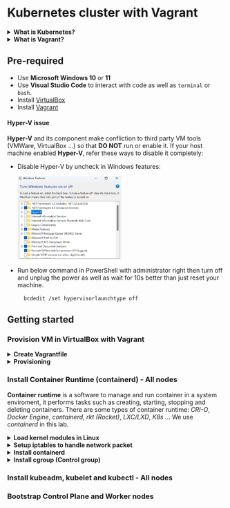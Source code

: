 # Kubernetes cluster with Vagrant

<details><summary><b>What is Kubernetes?</b></summary>


**Kubernetes (K8s)** is an open-source platform that is used to deploy and manage container (Container runtime). Below are some basic concepts in Kubernetes:

- **Node** is a server such as cloud instance, VM of premise or computer where container can be deployed and run. There are 2 types:

    **Worker Node:**

    **Control Plan (Master) Node:**

- **Pod:** A group of containers deployed in the same **Node**. Each pod has a unique IP and shares network as well as storage resources to each other.

- **ReplicaSet:** This resource is used to manage a specify number of **Pods** are running for some purpose.
    
    *Example: If you want to have and persist 3 pods for your web app you have to define them in yaml/yml file.*

    <img src="/images/ReplicaSet.png" width=25% height=25%>

    *This yaml/yml file ensures your nginx app will always has 3 pods running **"replicas: 3"** in the same time with ReplicaSet resource.*        

- **Deployment:** This resource is used to deploy and manage **Pods** and **ReplicaSets**. It can update and rollback **Pods** via **ReplicaSet**.
    
    *Example: Your web app needs to have 2 versions. 1 is for lastest update and 1 is for backup version to rollback once it has accident. Therefore, you have to define 2 ReplicaSets in a Deployment yaml/yml file.*

    <img src="/images/Deployment.png" width=25% height=25%>

    *In this file, if you want to update app version, you just need to change the image then Kubenetes will create a new ReplicaSet with lastest image version for Pods.*

![](/images/Deployment_ReplicaSet_Pod.png)

- **StatefulSets** is a controller that is used to manage stability and consistency application. The best pactice is Database.

- **DaemonSets** is used to deploy an application pod to all node in cluster.

    *Example: You want to setup an Prometheus for all node to monitor. DaemonSets will help easily* 

</details>

<details><summary><b>What is Vagrant?</b></summary>

**Vagrant** is a tool to create infrastructure in virtual machine enviroment. It is **IaC** (Infrastructure as Code) on premise system that may help to define and manage virtual machines using code. Refer [Introduction to Vagrant](https://developer.hashicorp.com/vagrant/intro) to get more information.

</details>

## Pre-required
- Use **Microsoft Windows 10** or **11**
- Use **Visual Studio Code** to interact with code as well as ``terminal`` or ``bash``.
- Install [VirtualBox](https://www.virtualbox.org/wiki/Downloads)
- Install [Vagrant](https://developer.hashicorp.com/vagrant/downloads)


#### Hyper-V issue

**Hyper-V** and its component make confliction to third party VM tools (VMWare, VirtualBox ...) so that **DO NOT** run or enable it. If your host machine enabled **Hyper-V**, refer these ways to disable it completely:
 
- Disable Hyper-V by uncheck in Windows features:

    <img src="/images/disable%20hyper%20v%20in%20windows%20features.png" width=50% height=50%>

- Run below command in PowerShell with administrator right then turn off and unplug the power as well as wait for 10s better than just reset your machine.

        bcdedit /set hypervisorlaunchtype off


## Getting started

### Provision VM in VirtualBox with Vagrant

<details><summary><b>Create Vagrantfile</b></summary>

Run `vagrant init` or create a file with *Vagrantfile* name.

Use as below code or [Vagrantfile](./Vagrantfile):

```
# -*- mode: ruby -*-
# vi:set ft=ruby sw=2 ts=2 sts=2:

# Define the number of control plane (MASTER_NODE) and node (WORKER_NODE)
NUM_MASTER_NODE = 1
NUM_WORKER_NODE = 2

IP_NW = "192.168.56."
MASTER_IP_START = 1
NODE_IP_START = 2

# All Vagrant configuration is done below. The "2" in Vagrant.configure
# configures the configuration version (we support older styles for
# backwards compatibility). Please don't change it unless you know what
# you're doing.
Vagrant.configure("2") do |config|
  # The most common configuration options are documented and commented below.
  # For a complete reference, please see the online documentation at
  # https://docs.vagrantup.com.

  # Every Vagrant development environment requires a box. You can search for
  # boxes at https://vagrantcloud.com/search.
  # Here are some key details about the "ubuntu/bionic64" Vagrant box:
    # Operating System: Ubuntu 18.04 LTS (Bionic Beaver)
        # Ubuntu 18.04 LTS will receive security updates and bug fixes 
        # from Canonical, the company behind Ubuntu, until April 2023 
        # for desktop and server versions, and until April 2028 for 
        # server versions with Extended Security Maintenance (ESM) enabled.
    # Architecture: x86_64 (64-bit)
    # Disk Size: 10 GB
    # RAM: 2 GB
    # CPUs: 2
    # Desktop Environment: None (headless)
    # Provider: VirtualBox
  config.vm.box = "ubuntu/bionic64"

  # Disable automatic box update checking. If you disable this, then
  # boxes will only be checked for updates when the user runs
  # `vagrant box outdated`. This is not recommended.
  config.vm.box_check_update = false

  # View the documentation for the VirtualBox for more
  # information on available options.
  # https://developer.hashicorp.com/vagrant/docs/providers/virtualbox/configuration

  # Provision Control Plane
  (1..NUM_MASTER_NODE).each do |i|
      config.vm.define "kubemaster" do |node|
        node.vm.provider "virtualbox" do |vb|
            vb.name = "kubemaster"
            vb.memory = 2048
            vb.cpus = 2
        end
        node.vm.hostname = "kubemaster"
        node.vm.network :private_network, ip: IP_NW + "#{MASTER_IP_START + i}"
      end
  end


  # Provision Nodes
  (1..NUM_WORKER_NODE).each do |i|
    config.vm.define "kubenode0#{i}" do |node|
        node.vm.provider "virtualbox" do |vb|
            vb.name = "kubenode0#{i}"
            vb.memory = 2048
            vb.cpus = 2
        end
        node.vm.hostname = "kubenode0#{i}"
        node.vm.network :private_network, ip: IP_NW + "#{NODE_IP_START + i}"
    end
  end
end
```

In this **Vagrantfile**, we simply specify:
- Number of virtual machines: ``NUM_MASTER_NODE``, ``NUM_WORKER_NODE``
- IP address: ``IP_NW``, ``MASTER_IP_START``, ``NODE_IP_START``
- Private networking connectivity: ``node.vm.network``
- Unique hostname: ``node.vm.hostname``
- Operating system: ``config.vm.box``
- System resources: ``vb.memory``, ``vb.cpus``
- GUI of VM Machine: `vb.gui`

**Vagrantfile** uses **Ruby** syntax. Refer [here](https://developer.hashicorp.com/vagrant/docs/vagrantfile) to get more information when modifying **Vagrantfile**.

</details>

<details><summary><b>Provisioning</b></summary>

1. Run this command

        vagrant up

    In this step, we may stuck when each machine is bootstrapped because of **Hyper-V** or hardware compatibility.

    ![](/images/stucking%20error.png)

    <img src="/images/stucking%20error%202.png" width=50% height=50%>

    If you do all ways in [Hyper-V issue](#hyper-v-issue) and still get this stucking:
    - Press "Enter" button to trigger manually from VM GUI. 
    - Increase boot_timeout (default is 300s) as terminal message in `Vagrantfile` (This is not the best practice to solve the issue).

        <img src="/images/increase%20boot_timeout.png" width=50% height=50%>
    
    - Remove the stucked-machine in **VirtualBox** and its resource in directory *"C:\Users\YourUser\VirtualBox VMs/"* then `vagrant up` again.
    - Re-install Windows OS (The last choice).

2. Verify provisioned-VM by command:

        vagrant status

    Result:

    <img src="/images/vagrant%20status.png" width=75% height=75%>

3. Remote to each node via ssh using command:

    Kubemaster

        vagrant ssh kubemaster

    Kubenode01

        vagrant ssh kubenode01

    Kubenode02

        vagrant ssh kubenode02



**Vagrant** fowards port 22 and generates keypair for `ssh` by itself so that we do not need to define them in `Vagrantfile`. Refer [Vagrant: SSH Sharing](https://developer.hashicorp.com/vagrant/docs/share/ssh) and [Vagrantfile: config.ssh](https://developer.hashicorp.com/vagrant/docs/vagrantfile/ssh_settings) for more information.

</details>

### Install Container Runtime (containerd) - All nodes

**Container runtime** is a software to manage and run container in a system enviroment, it performs tasks such as creating, starting, stopping and deleting containers. There are some types of container runtime: *CRI-O*, *Docker Engine*, *containerd*, *rkt (Rocket)*, *LXC/LXD*, *K8s* ... We use *containerd* in this lab.

<details><summary><b>Load kernel modules in Linux</b></summary>

Run

    cat <<EOF | sudo tee /etc/modules-load.d/k8s.conf
    overlay
    br_netfilter
    EOF

    sudo modprobe overlay
    sudo modprobe br_netfilter

- Above commands help to define `overlay` and `br_netfilter` kernel module into `k8s.conf` file. `modules-load.d` is a system directory for configuring the kernel module loading process with `.conf` file that specifies the modules will be loaded when system boots up.

- `overlay` module is required when using Docker and Kubenetes because it can create a writeable layer on top of read-only image, allowing multiple containers to share the same image while still maintaining their own file systems.

- `br_netfilter` module supports to filter network packet during the network connection of the Linux kernel. Linux Bridge is a virtual network device that allows multiple physical or virtual network interfaces to be connected to each other to form a single network segment. The br_netfilter module is required to enable the use of iptables rules to filter network packets passing through the bridge. This is very important for containerization technologies like Docker and Kubernetes, as they use network bridges to connect containers to each other and to the outside world.

Verify command:

    lsmod | grep overlay
    lsmod | grep br_netfilter

</details>

<details><summary><b>Setup iptables to handle network packet</b></summary>

Run

    cat <<EOF | sudo tee /etc/sysctl.d/k8s.conf
    net.bridge.bridge-nf-call-iptables  = 1
    net.bridge.bridge-nf-call-ip6tables = 1
    net.ipv4.ip_forward                 = 1
    EOF

    sudo sysctl --system

- `net.bridge.bridge-nf-call-iptables  = 1` command enables to allow packets pass through network bridges by iptables. These packets will be sent to the FORWARD chain of iptables for further control.

- `net.ipv4.ip_forward = 1` command enables to foward the packets between different network interfaces and their intended destination address on the system. This is an important feature for implementing complex network solutions such as virtualization or distributed computer networks.

- `sudo sysctl --system` apply above setting without reboot.

Verify command

    sysctl net.bridge.bridge-nf-call-iptables net.bridge.bridge-nf-call-ip6tables net.ipv4.ip_forward

</details>

<details><summary><b>Install containerd</b></summary>

In this lab, we use `containerd.io` that does not contain **CNI** plugins (install later when bootstrapping control plane and worker nodes).

>CNI (Container Network Interface) has some plugins to support brigde network - iptables such as Flannel, Calico, Weave net (These plugins need to use iptables to config firewall and routing). CNI is compatible with many different network technologies, allowing integration and expansion of network technologies as needed for each application.

Run

    sudo apt-get update

    sudo apt-get install \
    ca-certificates \
    curl \
    gnupg \
    lsb-release

The above command is used to install necessary packages to ensure security and authentication when using other commands in Ubuntu or Debian-based systems. The packages include:

- ``ca-certificates`` contains necessary public certificates to authenticate connections to online services.
- ``curl`` a command-line tool to transfer data to or from a server.
- ``gnupg`` a complete and free implementation of the OpenPGP standard, used for encrypting and signing data.
- ``lsb-release`` provides information about the version of the distribution being used.

Add Docker’s official GPG key

    sudo mkdir -m 0755 -p /etc/apt/keyrings
    curl -fsSL https://download.docker.com/linux/ubuntu/gpg | sudo gpg --dearmor -o /etc/apt/keyrings/docker.gpg

Set up the repository

    echo \
    "deb [arch=$(dpkg --print-architecture) signed-by=/etc/apt/keyrings/docker.gpg] https://download.docker.com/linux/ubuntu \
    $(lsb_release -cs) stable" | sudo tee /etc/apt/sources.list.d/docker.list > /dev/null

Install ``containerd.io``

    sudo apt-get update
    sudo apt-get install containerd.io

</details>

<details><summary><b>Install cgroup (Control group)</b></summary>

**Cgroup (Control group)** is a feature in the Linux operating system that allows for the management and limitation of system resources such as CPU, memory, I/O, and networking for a specific group of processes. These process groups can be related to an application or containerization systems like Docker or Kubernetes.

When installing **cgroup** for a **Kubernetes (k8s) cluster**, the cluster's resources will be managed and limited by **cgroup** to ensure system performance and stability. However, **K8s** does not require users to actively divide resources for processes because it uses abstract objects such as Pods and Containers to manage resources instead of creating and configuring **cgroups** for each application. Therefore, **K8s** will use **cgroups** to manage and limit resources for these Pods and containers, ensuring that they do not affect other processes running on the same node.

There are 2 **cgroup** drivers: **cgroupfs** and **systemd**. 

In this lab, we have `kubelet` and `containerd` using **systemd**. You can use to check the **cgroup** driver type by command:

    cat /proc/mounts | grep cgroup

Run below command to config ``containerd`` use systemd:

    sudo vi /etc/containerd/config.toml

Replace all with below content:

    [plugins."io.containerd.grpc.v1.cri".containerd.runtimes.runc]
        [plugins."io.containerd.grpc.v1.cri".containerd.runtimes.runc.options]
            SystemdCgroup = true

Restart ``containerd``

    sudo systemctl restart containerd

</details>

### Install kubeadm, kubelet and kubectl - All nodes

### Bootstrap Control Plane and Worker nodes
